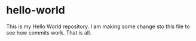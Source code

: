 # hello-world
This is my Hello World repository.
I am making some change sto this file to see how commits work.
That is all.
